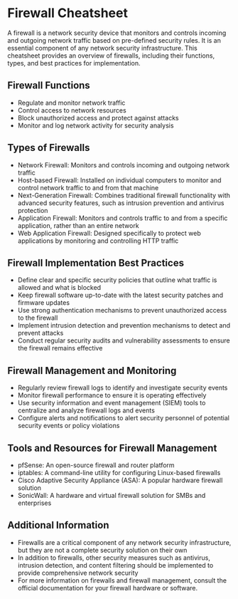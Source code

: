 # Firewall Cheatsheet

A firewall is a network security device that monitors and controls incoming and outgoing network traffic based on pre-defined security rules. It is an essential component of any network security infrastructure. This cheatsheet provides an overview of firewalls, including their functions, types, and best practices for implementation.

## Firewall Functions

- Regulate and monitor network traffic
- Control access to network resources
- Block unauthorized access and protect against attacks
- Monitor and log network activity for security analysis

## Types of Firewalls

- Network Firewall: Monitors and controls incoming and outgoing network traffic
- Host-based Firewall: Installed on individual computers to monitor and control network traffic to and from that machine
- Next-Generation Firewall: Combines traditional firewall functionality with advanced security features, such as intrusion prevention and antivirus protection
- Application Firewall: Monitors and controls traffic to and from a specific application, rather than an entire network
- Web Application Firewall: Designed specifically to protect web applications by monitoring and controlling HTTP traffic

## Firewall Implementation Best Practices

- Define clear and specific security policies that outline what traffic is allowed and what is blocked
- Keep firewall software up-to-date with the latest security patches and firmware updates
- Use strong authentication mechanisms to prevent unauthorized access to the firewall
- Implement intrusion detection and prevention mechanisms to detect and prevent attacks
- Conduct regular security audits and vulnerability assessments to ensure the firewall remains effective

## Firewall Management and Monitoring

- Regularly review firewall logs to identify and investigate security events
- Monitor firewall performance to ensure it is operating effectively
- Use security information and event management (SIEM) tools to centralize and analyze firewall logs and events
- Configure alerts and notifications to alert security personnel of potential security events or policy violations

## Tools and Resources for Firewall Management

- pfSense: An open-source firewall and router platform
- iptables: A command-line utility for configuring Linux-based firewalls
- Cisco Adaptive Security Appliance (ASA): A popular hardware firewall solution
- SonicWall: A hardware and virtual firewall solution for SMBs and enterprises

## Additional Information

- Firewalls are a critical component of any network security infrastructure, but they are not a complete security solution on their own
- In addition to firewalls, other security measures such as antivirus, intrusion detection, and content filtering should be implemented to provide comprehensive network security
- For more information on firewalls and firewall management, consult the official documentation for your firewall hardware or software.

